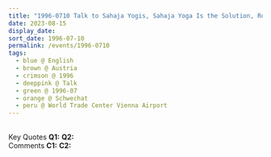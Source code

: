 ```yaml
---
title: "1996-0710 Talk to Sahaja Yogis, Sahaja Yoga Is the Solution, Room, World Trade Center Vienna Airport, 1300 Schwechat, Austria"
date: 2023-08-15
display_date: 
sort_date: 1996-07-10
permalink: /events/1996-0710
tags:
  - blue @ English
  - brown @ Austria
  - crimson @ 1996
  - deeppink @ Talk
  - green @ 1996-07
  - orange @ Schwechat
  - peru @ World Trade Center Vienna Airport
---
```


<br>

<wave-list>
  <list-title color="DarkSeaGreen" width="55">Key Quotes</list-title>
  <list-item color="BlanchedAlmond" width="280"><b>Q1:</b> <i></i></list-item>
  <list-item color="Lavender" width="280"><b>Q2:</b> <i></i></list-item>
</wave-list>

<br>

<wave-list>
  <list-title color="DarkSeaGreen" width="55">Comments</list-title>
  <list-item color="BlanchedAlmond" width="280"><b>C1:</b> <i></i></list-item>
  <list-item color="Lavender" width="280"><b>C2:</b> <i></i></list-item>
</wave-list>